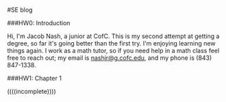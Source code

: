 #SE blog

###HW0: Introduction

Hi, I'm Jacob Nash, a junior at CofC. This is my second attempt at getting a degree, so far it's going better than the first try. I'm enjoying learning new things again. I work as a math tutor, so if you need help in a math class feel free to reach out; my email is nashjr@g.cofc.edu, and my phone is (843) 847-1338.



###HW1: Chapter 1

((((incomplete))))
